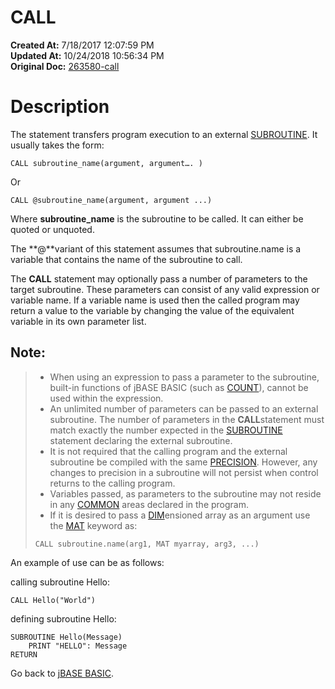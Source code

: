 # CALL

**Created At:** 7/18/2017 12:07:59 PM  
**Updated At:** 10/24/2018 10:56:34 PM  
**Original Doc:** [263580-call](https://docs.jbase.com/36868-jbase-basic/263580-call)  


# Description

The statement transfers program execution to an external [SUBROUTINE](284390-subroutine). It usually takes the form:

```
CALL subroutine_name(argument, argument…. )
```

Or

```
CALL @subroutine_name(argument, argument ...)
```

Where **subroutine\_name** is the subroutine to be called. It can either be quoted or unquoted.

The **@**variant of this statement assumes that subroutine.name is a variable that contains the name of the subroutine to call.

The **CALL** statement may optionally pass a number of parameters to the target subroutine. These parameters can consist of any valid expression or variable name. If a variable name is used then the called program may return a value to the variable by changing the value of the equivalent variable in its own parameter list.

## Note:


> - When using an expression to pass a parameter to the subroutine, built-in functions of jBASE BASIC (such as [COUNT](266861-count)), cannot be used within the expression.
> - An unlimited number of parameters can be passed to an external subroutine. The number of parameters in the **CALL**statement must match exactly the number expected in the [SUBROUTINE](284390-subroutine) statement declaring the external subroutine.
> - It is not required that the calling program and the external subroutine be compiled with the same [PRECISION](277629-precision). However, any changes to precision in a subroutine will not persist when control returns to the calling program.
> - Variables passed, as parameters to the subroutine may not reside in any [COMMON](276024-common) areas declared in the program.
> - If it is desired to pass a [DIM](276028-dimension-dim)ensioned array as an argument use the [MAT](276944-mat) keyword as:
> 
> 
> ```
> CALL subroutine.name(arg1, MAT myarray, arg3, ...)
> ```


An example of use can be as follows:

calling subroutine Hello:

```
CALL Hello("World")
```

defining subroutine Hello:

```
SUBROUTINE Hello(Message)
    PRINT "HELLO": Message
RETURN
```



Go back to [jBASE BASIC](263498-jbase-basic).
